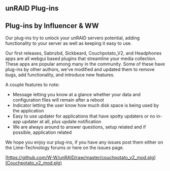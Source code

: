 ## unRAID Plug-ins
## Plug-ins by Influencer & WW

Our plug-ins try to unlock your unRAID servers potential, adding functionality to your server as well as keeping it easy to use.

Our first releases, Sabnzbd, Sickbeard, Couchpotato_V2, and Headphones apps are all webgui based plugins that streamline your media collection. These apps are popular among
many in the community. Some of these have plug-ins by other authors, we've modified and updated them to remove bugs, add functionality, and introduce new features.



A couple features to note:
* Message letting you know at a glance whether your data and configuration files will remain after a reboot
* Indicator letting the user know how much disk space is being used by the application
* Easy to use updater for applications that have spotty updaters or no in-app updater at all, plus update notification
* We are always around to answer questions, setup related and if possible, application related



We hope you enjoy our plug-ins, if you have any issues post them either on the Lime-Technology forums or here on the issues page.

[https://github.com/W-W/unRAID/raw/master/couchpotato_v2_mod.plg](Couchpotato_v2_mod.plg)